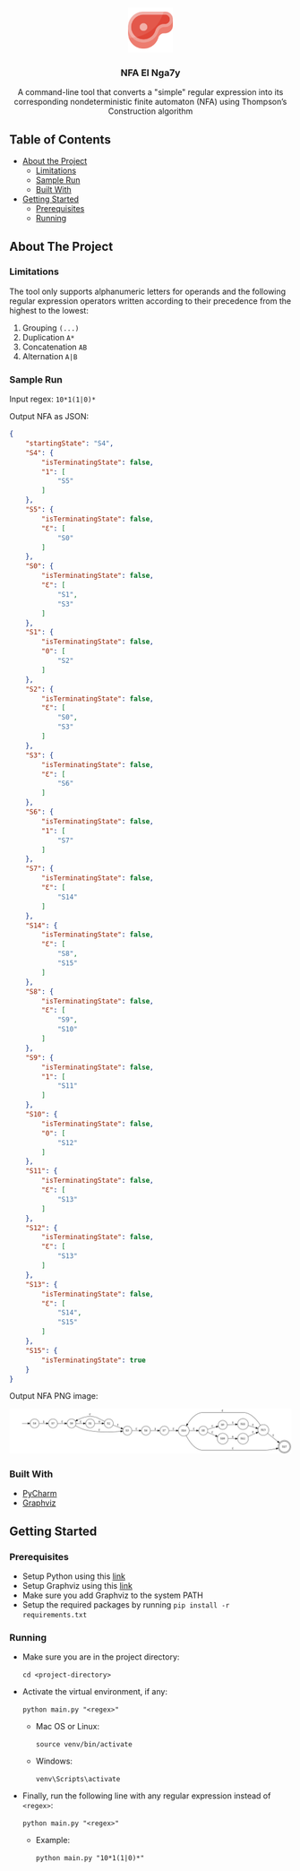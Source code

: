<br />
<p align="center">
  <a href="https://github.com/naderabdalghani/nfa-elnga7y">
    <img src="assets/icon.png" alt="Logo" width="80" height="80">
  </a>

  <h3 align="center">NFA El Nga7y</h3>

  <p align="center">
    A command-line tool that converts a "simple" regular expression into its corresponding nondeterministic finite automaton (NFA) using Thompson’s Construction algorithm
  </p>
</p>

## Table of Contents

* [About the Project](#about-the-project)
  * [Limitations](#limitations)
  * [Sample Run](#sample-run)
  * [Built With](#built-with)
* [Getting Started](#getting-started)
  * [Prerequisites](#prerequisites)
  * [Running](#running)

## About The Project

### Limitations

The tool only supports alphanumeric letters for operands and the following regular expression operators written according to their precedence from the highest to the lowest:

1. Grouping `(...)`
2. Duplication `A*`
3. Concatenation `AB`
4. Alternation `A|B`

### Sample Run

Input regex: `10*1(1|0)*`

Output NFA as JSON:

```json
{
    "startingState": "S4",
    "S4": {
        "isTerminatingState": false,
        "1": [
            "S5"
        ]
    },
    "S5": {
        "isTerminatingState": false,
        "Ɛ": [
            "S0"
        ]
    },
    "S0": {
        "isTerminatingState": false,
        "Ɛ": [
            "S1",
            "S3"
        ]
    },
    "S1": {
        "isTerminatingState": false,
        "0": [
            "S2"
        ]
    },
    "S2": {
        "isTerminatingState": false,
        "Ɛ": [
            "S0",
            "S3"
        ]
    },
    "S3": {
        "isTerminatingState": false,
        "Ɛ": [
            "S6"
        ]
    },
    "S6": {
        "isTerminatingState": false,
        "1": [
            "S7"
        ]
    },
    "S7": {
        "isTerminatingState": false,
        "Ɛ": [
            "S14"
        ]
    },
    "S14": {
        "isTerminatingState": false,
        "Ɛ": [
            "S8",
            "S15"
        ]
    },
    "S8": {
        "isTerminatingState": false,
        "Ɛ": [
            "S9",
            "S10"
        ]
    },
    "S9": {
        "isTerminatingState": false,
        "1": [
            "S11"
        ]
    },
    "S10": {
        "isTerminatingState": false,
        "0": [
            "S12"
        ]
    },
    "S11": {
        "isTerminatingState": false,
        "Ɛ": [
            "S13"
        ]
    },
    "S12": {
        "isTerminatingState": false,
        "Ɛ": [
            "S13"
        ]
    },
    "S13": {
        "isTerminatingState": false,
        "Ɛ": [
            "S14",
            "S15"
        ]
    },
    "S15": {
        "isTerminatingState": true
    }
}
```

Output NFA PNG image:

![NFA Graph][nfa-graph]

### Built With

* [PyCharm](https://www.jetbrains.com/pycharm/)
* [Graphviz](https://graphviz.org/)

## Getting Started

### Prerequisites

* Setup Python using this [link](https://realpython.com/installing-python/)
* Setup Graphviz using this [link](https://graphviz.org/download/)
* Make sure you add Graphviz to the system PATH
* Setup the required packages by running `pip install -r requirements.txt`

### Running

* Make sure you are in the project directory:

	`cd <project-directory>`

* Activate the virtual environment, if any:

	`python main.py "<regex>"`

    - Mac OS or Linux:

        `source venv/bin/activate`

    - Windows:

        `venv\Scripts\activate`

* Finally, run the following line with any regular expression instead of `<regex>`:

	`python main.py "<regex>"`

    - Example:

	    `python main.py "10*1(1|0)*"`

[nfa-graph]: assets/nfa_graph_example.png
